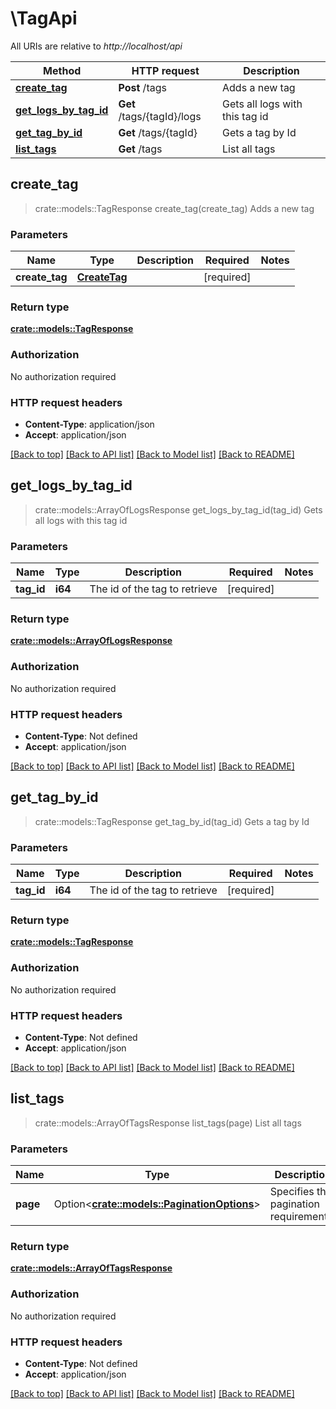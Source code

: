 # \TagApi

All URIs are relative to *http://localhost/api*

Method | HTTP request | Description
------------- | ------------- | -------------
[**create_tag**](TagApi.md#create_tag) | **Post** /tags | Adds a new tag
[**get_logs_by_tag_id**](TagApi.md#get_logs_by_tag_id) | **Get** /tags/{tagId}/logs | Gets all logs with this tag id
[**get_tag_by_id**](TagApi.md#get_tag_by_id) | **Get** /tags/{tagId} | Gets a tag by Id
[**list_tags**](TagApi.md#list_tags) | **Get** /tags | List all tags



## create_tag

> crate::models::TagResponse create_tag(create_tag)
Adds a new tag

### Parameters


Name | Type | Description  | Required | Notes
------------- | ------------- | ------------- | ------------- | -------------
**create_tag** | [**CreateTag**](CreateTag.md) |  | [required] |

### Return type

[**crate::models::TagResponse**](TagResponse.md)

### Authorization

No authorization required

### HTTP request headers

- **Content-Type**: application/json
- **Accept**: application/json

[[Back to top]](#) [[Back to API list]](../README.md#documentation-for-api-endpoints) [[Back to Model list]](../README.md#documentation-for-models) [[Back to README]](../README.md)


## get_logs_by_tag_id

> crate::models::ArrayOfLogsResponse get_logs_by_tag_id(tag_id)
Gets all logs with this tag id

### Parameters


Name | Type | Description  | Required | Notes
------------- | ------------- | ------------- | ------------- | -------------
**tag_id** | **i64** | The id of the tag to retrieve | [required] |

### Return type

[**crate::models::ArrayOfLogsResponse**](ArrayOfLogsResponse.md)

### Authorization

No authorization required

### HTTP request headers

- **Content-Type**: Not defined
- **Accept**: application/json

[[Back to top]](#) [[Back to API list]](../README.md#documentation-for-api-endpoints) [[Back to Model list]](../README.md#documentation-for-models) [[Back to README]](../README.md)


## get_tag_by_id

> crate::models::TagResponse get_tag_by_id(tag_id)
Gets a tag by Id

### Parameters


Name | Type | Description  | Required | Notes
------------- | ------------- | ------------- | ------------- | -------------
**tag_id** | **i64** | The id of the tag to retrieve | [required] |

### Return type

[**crate::models::TagResponse**](TagResponse.md)

### Authorization

No authorization required

### HTTP request headers

- **Content-Type**: Not defined
- **Accept**: application/json

[[Back to top]](#) [[Back to API list]](../README.md#documentation-for-api-endpoints) [[Back to Model list]](../README.md#documentation-for-models) [[Back to README]](../README.md)


## list_tags

> crate::models::ArrayOfTagsResponse list_tags(page)
List all tags

### Parameters


Name | Type | Description  | Required | Notes
------------- | ------------- | ------------- | ------------- | -------------
**page** | Option<[**crate::models::PaginationOptions**](.md)> | Specifies the pagination requirements. |  |

### Return type

[**crate::models::ArrayOfTagsResponse**](ArrayOfTagsResponse.md)

### Authorization

No authorization required

### HTTP request headers

- **Content-Type**: Not defined
- **Accept**: application/json

[[Back to top]](#) [[Back to API list]](../README.md#documentation-for-api-endpoints) [[Back to Model list]](../README.md#documentation-for-models) [[Back to README]](../README.md)

